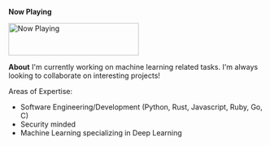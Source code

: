 **Now Playing**

<a href="https://skiman6010.vercel.app/now-playing?open">
    <img src="https://skiman6010.vercel.app/now-playing" width="256" height="64" alt="Now Playing">
</a>


**About**
I'm currently working on machine learning related tasks. I'm always looking to collaborate on interesting projects!

Areas of Expertise:

- Software Engineering/Development (Python, Rust, Javascript, Ruby, Go, C)
- Security minded
- Machine Learning specializing in Deep Learning
